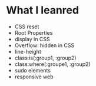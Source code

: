 # What I leanred

- CSS reset
- Root Properties
- display in CSS
- Overflow: hidden in CSS
- line-height
- class:is(:group1, :group2)
- class:where(:groupe1, :group2)
- sudo elements
- responsive web
